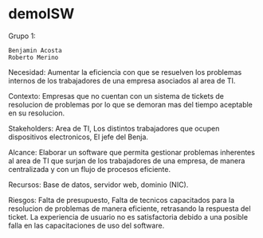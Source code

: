 # demoISW

Grupo 1:

    Benjamin Acosta
    Roberto Merino

Necesidad: Aumentar la eficiencia con que se resuelven los problemas internos de los trabajadores de una empresa asociados al area de TI.

Contexto: Empresas que no cuentan con un sistema de tickets de resolucion de problemas por lo que se demoran mas del tiempo aceptable en su resolucion.

Stakeholders: Area de TI, Los distintos trabajadores que ocupen dispositivos electronicos, El jefe del Benja.

Alcance: Elaborar un software que permita gestionar problemas inherentes al area de TI que surjan de los trabajadores de una empresa, de manera centralizada y con un flujo de procesos eficiente.
    
Recursos: Base de datos, servidor web, dominio (NIC).

Riesgos: Falta de presupuesto, Falta de tecnicos capacitados para la resolucion de problemas de manera eficiente, retrasando la respuesta del ticket. La experiencia de usuario no es satisfactoria debido a una posible falla en las capacitaciones de uso del software.
